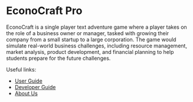 # EconoCraft Pro

EconoCraft is a single player text adventure game where a player takes on the role of a business owner or manager,
tasked with growing their company from a small startup to a large corporation. The game would simulate real-world
business challenges, including resource management, market analysis, product development, and financial planning to 
help students prepare for the future challenges.

Useful links:
* [User Guide](UserGuide.md)
* [Developer Guide](DeveloperGuide.md)
* [About Us](AboutUs.md)
